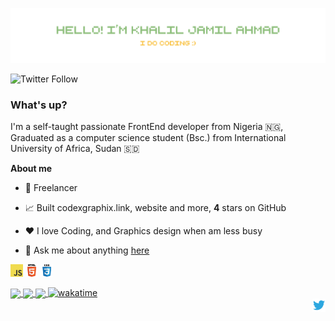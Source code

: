 

<p align="center"><a href="https://Codex95.github.io"><img width="" src="./assets/gh-readme-header.png" /></a></p>

![Twitter Follow](https://img.shields.io/twitter/follow/ak_Yakasai95?style=flat)
<br />

### What's up?

I'm a self-taught passionate FrontEnd developer from Nigeria 🇳🇬, Graduated as a computer science student (Bsc.) from International University of Africa, Sudan 🇸🇩

**About me**

- 💼 Freelancer

- 📈 Built codexgraphix.link, website and more, **4** stars on GitHub

- ❤️ I love Coding, and Graphics design when am less busy

- 💬 Ask me about anything [here](https://github.com/Codex95/Codex95/issues)

<code><img height="20" src="https://raw.githubusercontent.com/github/explore/80688e429a7d4ef2fca1e82350fe8e3517d3494d/topics/javascript/javascript.png"></code>
<code><img height="20" src="https://raw.githubusercontent.com/github/explore/80688e429a7d4ef2fca1e82350fe8e3517d3494d/topics/html/html.png"></code>
<code><img height="20" src="https://raw.githubusercontent.com/github/explore/80688e429a7d4ef2fca1e82350fe8e3517d3494d/topics/css/css.png"></code>

<!--Codex's GitHub stats]-->
<a href="">
  <img align="center" src="https://github-readme-stats.vercel.app/api?username=tafeedah&hide=issues&count_private=true&show_icons=true&theme=gruvbox&hide_border=true" />
</a>

<!--[Top Langs]-->
<a href="">
  <img align="center" src="https://github-readme-stats.vercel.app/api/top-langs/?username=tafeedah&theme=gruvbox&layout=compact&langs_count=8&hide_border=true" />
</a>

<!--Wakatime stats-->
<a href="">
  <img align="center" src="https://github-readme-stats.vercel.app/api/wakatime?username=Codex95&theme=gruvbox&hide_border=true" />
</a>
<a href="https://wakatime.com/badge/user/11104a7b-1927-43a3-b714-8756e754d1d8/project/f51f678b-be44-40a5-b28f-658820f62052"><img src="https://wakatime.com/badge/user/11104a7b-1927-43a3-b714-8756e754d1d8/project/f51f678b-be44-40a5-b28f-658820f62052.svg" alt="wakatime"></a>
<br />

<a href="https://twitter.com/ak_Yakasai95">
  <img align="right" alt="Khalil Jamil Ahmad | Twitter" width="21px" src="https://raw.githubusercontent.com/Codex95/Codex95/master/assets/twitter.svg" />
</a>

